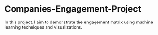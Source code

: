 # Companies-Engagement-Project
In this project, I aim to demonstrate the engagement matrix using machine learning techniques and visualizations.
